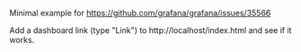 Minimal example for https://github.com/grafana/grafana/issues/35566

Add a dashboard link (type "Link") to http://localhost/index.html and see if it works.
